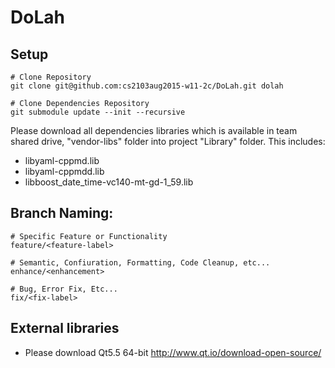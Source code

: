 # DoLah

## Setup

    # Clone Repository
    git clone git@github.com:cs2103aug2015-w11-2c/DoLah.git dolah

    # Clone Dependencies Repository
    git submodule update --init --recursive

Please download all dependencies libraries which is available 
in team shared drive, "vendor-libs" folder into project "Library" folder.
This includes:
- libyaml-cppmd.lib
- libyaml-cppmdd.lib
- libboost_date_time-vc140-mt-gd-1_59.lib


## Branch Naming:

    # Specific Feature or Functionality
    feature/<feature-label>
    
    # Semantic, Confiuration, Formatting, Code Cleanup, etc...
    enhance/<enhancement>
    
    # Bug, Error Fix, Etc...
    fix/<fix-label>
    
## External libraries

- Please download Qt5.5 64-bit http://www.qt.io/download-open-source/
